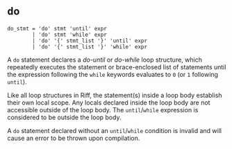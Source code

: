# `do`

```ebnf
do_stmt = 'do' stmt 'until' expr
        | 'do' stmt 'while' expr
        | 'do' '{' stmt_list '}' 'until' expr
        | 'do' '{' stmt_list '}' 'while' expr
```

A `do` statement declares a *do-until* or *do-while* loop structure, which
repeatedly executes the statement or brace-enclosed list of statements until the
expression following the `while` keywords evaluates to `0` (or `1` following
`until`).

Like all loop structures in Riff, the statement(s) inside a loop body establish
their own local scope. Any locals declared inside the loop body are not
accessible outside of the loop body. The `until`/`while` expression is
considered to be outside the loop body.

A `do` statement declared without an `until`/`while` condition is invalid and
will cause an error to be thrown upon compilation.
